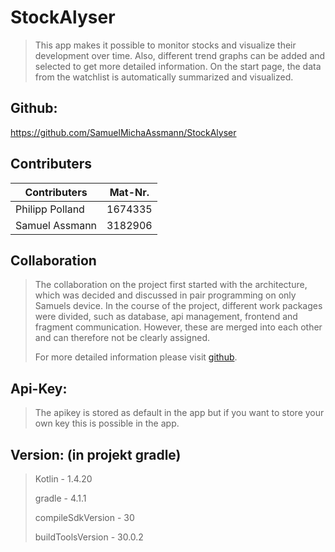 # StockAlyser

>This app makes it possible to monitor stocks and visualize their development over time.
>Also, different trend graphs can be added and selected to get more detailed information. 
>On the start page, the data from the watchlist is automatically summarized and visualized.

## Github:

https://github.com/SamuelMichaAssmann/StockAlyser


## Contributers

| Contributers    | Mat-Nr. |
|-----------------|---------|
| Philipp Polland | 1674335 |
| Samuel Assmann  | 3182906 |

## Collaboration

>The collaboration on the project first started with the architecture, which was decided and discussed in pair programming on only Samuels device.
>In the course of the project, different work packages were divided, such as database, api management, frontend and fragment communication.
>However, these are merged into each other and can therefore not be clearly assigned.
>
>For more detailed information please visit [github](https://github.com/SamuelMichaAssmann/StockAlyser/graphs/commit-activity).

## Api-Key:

> The apikey is stored as default in the app but if you want to store your own key this is possible in the app.

## Version: (in projekt gradle)

> Kotlin - 1.4.20
>
> gradle - 4.1.1
>
> compileSdkVersion - 30
>
> buildToolsVersion - 30.0.2

